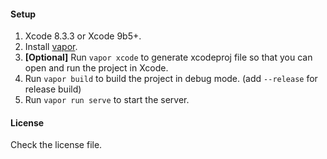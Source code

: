 #### Setup

1. Xcode 8.3.3 or Xcode 9b5+.
2. Install [vapor](https://vapor.codes).
3. **[Optional]** Run `vapor xcode` to generate xcodeproj file so that you can open and run the project in Xcode.
4. Run `vapor build` to build the project in debug mode. (add `--release` for release build)
5. Run `vapor run serve` to start the server.

#### License

Check the license file.

